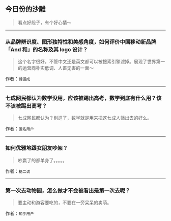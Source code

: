 ## 今日份的沙雕

> 看点好段子，有个好心情～


 
---

### 从品牌辨识度、图形独特性和美感角度，如何评价中国移动新品牌「And 和」的名称及其 logo 设计？

> 这个名字很好，不管中文还是英文都可以被搜索引擎滤掉。展现了世界第一的运营商朴实低调、人畜无害的一面～


作者：`傅渥成`

---

### 七成网民都认为数学没用，应该被踢出高考，数学到底有什么用？该不该被踢出高考？

> 七成网民都认为？别逗了，数学就是用来把这七成人筛出去的好么。


作者：`匿名用户`

---

### 如何优雅地跟女朋友吵架？

> 吵赢了的都单身了。。。。。


作者：`糖二谎`

---

### 第一次去动物园，怎么做才不会被看出是第一次去呢？

> 要主动和游客要吃的，不要在一旁呆呆的卖萌。


作者：`知乎用户`